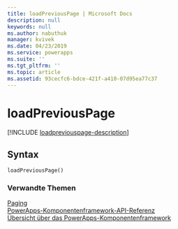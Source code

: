```yaml
---
title: loadPreviousPage | Microsoft Docs
description: null
keywords: null
ms.author: nabuthuk
manager: kvivek
ms.date: 04/23/2019
ms.service: powerapps
ms.suite: ''
ms.tgt_pltfrm: ''
ms.topic: article
ms.assetid: 93cecfc6-bdce-421f-a410-07d95ea77c37
---
```


# <a name="loadpreviouspage"></a>loadPreviousPage

[!INCLUDE [loadpreviouspage-description](includes/loadpreviouspage-description.md)]

## <a name="syntax"></a>Syntax

`loadPreviousPage()`


### <a name="related-topics"></a>Verwandte Themen

[Paging](../paging.md)<br/>
[PowerApps-Komponentenframework-API-Referenz](../../reference/index.md)<br/>
[Übersicht über das PowerApps-Komponentenframework](../../overview.md)